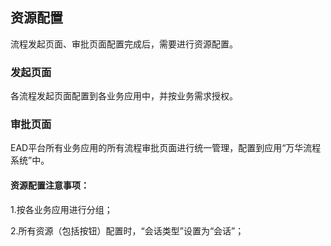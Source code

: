 ## 资源配置

   流程发起页面、审批页面配置完成后，需要进行资源配置。

### 发起页面

   各流程发起页面配置到各业务应用中，并按业务需求授权。

### 审批页面

   EAD平台所有业务应用的所有流程审批页面进行统一管理，配置到应用“万华流程系统”中。
   
#### 资源配置注意事项：
   
   1.按各业务应用进行分组；

   2.所有资源（包括按钮）配置时，“会话类型”设置为“会话”；
    
